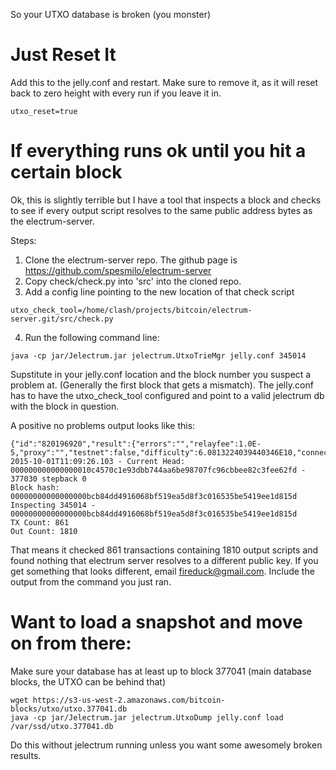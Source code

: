 
So your UTXO database is broken (you monster)

# Just Reset It

Add this to the jelly.conf and restart.  Make sure to remove it, as it will reset back to zero
height with every run if you leave it in.

```
utxo_reset=true
```

# If everything runs ok until you hit a certain block

Ok, this is slightly terrible but I have a tool that inspects a block and checks to see
if every output script resolves to the same public address bytes as the electrum-server.

Steps:
1. Clone the electrum-server repo.  The github page is https://github.com/spesmilo/electrum-server 
2. Copy check/check.py into 'src' into the cloned repo.
3. Add a config line pointing to the new location of that check script

```
utxo_check_tool=/home/clash/projects/bitcoin/electrum-server.git/src/check.py
```
4. Run the following command line:
```
java -cp jar/Jelectrum.jar jelectrum.UtxoTrieMgr jelly.conf 345014
```

Supstitute in your jelly.conf location and the block number you suspect a problem at.  (Generally the first block that gets a mismatch).
The jelly.conf has to have the utxo_check_tool configured and point to a valid jelectrum db with the block in question.


A positive no problems output looks like this:
```
{"id":"820196920","result":{"errors":"","relayfee":1.0E-5,"proxy":"","testnet":false,"difficulty":6.0813224039440346E10,"connections":26,"blocks":377030,"protocolversion":70010,"timeoffset":-1,"version":110000},"error":null}
2015-10-01T11:09:26.103 - Current Head: 000000000000000010c4570c1e93dbb744aa6be98707fc96cbbee82c3fee62fd - 377030 stepback 0
Block hash: 00000000000000000bcb84dd4916068bf519ea5d8f3c016535be5419ee1d815d
Inspecting 345014 - 00000000000000000bcb84dd4916068bf519ea5d8f3c016535be5419ee1d815d
TX Count: 861
Out Count: 1810
```

That means it checked 861 transactions containing 1810 output scripts and found nothing that electrum server resolves to a different public key.
If you get something that looks different, email fireduck@gmail.com.  Include the output from the command you just ran.

# Want to load a snapshot and move on from there:

Make sure your database has at least up to block 377041 (main database blocks, the UTXO can be behind that)
```
wget https://s3-us-west-2.amazonaws.com/bitcoin-blocks/utxo/utxo.377041.db
java -cp jar/Jelectrum.jar jelectrum.UtxoDump jelly.conf load /var/ssd/utxo.377041.db
```

Do this without jelectrum running unless you want some awesomely broken results.





